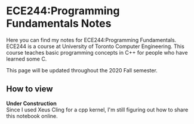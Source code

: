 # ECE244:Programming Fundamentals Notes
Here you can find my notes for ECE244:Programming Fundamentals. ECE244 is a course at University of Toronto Computer Engineering. This course teaches basic programming concepts in C++ for people who have learned some C.  

This page will be updated throughout the 2020 Fall semester.

## How to view
**Under Construction**  
Since I used Xeus Cling for a cpp kernel, I'm still figuring out how to share this notebook online.
